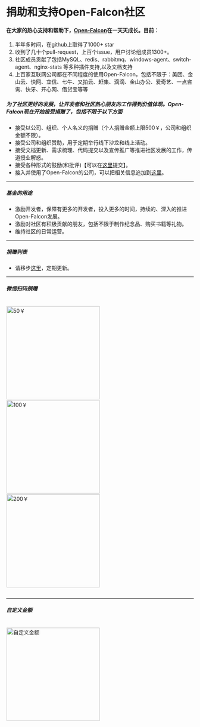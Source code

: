 # 捐助和支持Open-Falcon社区

#### 在大家的热心支持和帮助下，[Open-Falcon](https://github.com/xiaomi/open-falcon)在一天天成长。目前：

1. 半年多时间，在github上取得了1000+ star
1. 收到了几十个pull-request，上百个issue，用户讨论组成员1300+。
1. 社区成员贡献了包括MySQL、redis、rabbitmq、windows-agent、switch-agent、nginx-stats 等多种插件支持,以及文档支持
1. 上百家互联网公司都在不同程度的使用Open-Falcon，包括不限于：美团、金山云、快网、宜信、七牛、又拍云、赶集、滴滴、金山办公、爱奇艺、一点咨询、快牙、开心网、借贷宝等等


##### 为了社区更好的发展，让开发者和社区热心朋友的工作得到价值体现。Open-Falcon现在开始接受捐赠了，包括不限于以下方面

  - 接受以公司、组织、个人名义的捐赠（个人捐赠金额上限500￥，公司和组织金额不限）。
  - 接受公司和组织赞助，用于定期举行线下沙龙和线上活动。
  - 接受文档更新、需求梳理、代码提交以及宣传推广等推进社区发展的工作，传道授业解惑。
  - 接受各种形式的鼓励(和批评)【可以在[这里](https://github.com/xiaomi/open-falcon/issue/27)提交】。
  - 接入并使用了Open-Falcon的公司，可以把相关信息追加到[这里](https://github.com/xiaomi/open-falcon/issue/4)。
 
----
##### 基金的用途

  - 激励开发者，保障有更多的开发者，投入更多的时间，持续的、深入的推进Open-Falcon发展。
  - 激励对社区有积极贡献的朋友，包括不限于制作纪念品、购买书籍等礼物。
  - 维持社区的日常运营。

----
##### 捐赠列表

  -  请移步[这里](donate.md)，定期更新。

----
##### 微信扫码捐赠

<p style="width:100%;display:inline-block;">
	<img src="https://raw.githubusercontent.com/open-falcon/doc/master/img/donate-falcon-50.jpg" width="250px" alt="50￥" style="display:inline;margin:1px;"/>
	<img src="https://raw.githubusercontent.com/open-falcon/doc/master/img/donate-falcon-100.jpg" width="250px" alt="100￥" style="display:inline;margin:1px;"/>
	<img src="https://raw.githubusercontent.com/open-falcon/doc/master/img/donate-falcon-200.jpg" width="250px" alt="200￥" style="display:inline;margin:1px;"/>
</p>

----
##### 自定义金额

<p style="width:100%;display:inline-block;">
	<img src="https://raw.githubusercontent.com/open-falcon/doc/master/img/donate-falcon.jpg" width="250px" alt="自定义金额" style="display:inline;margin:1px;"/>
</p>

